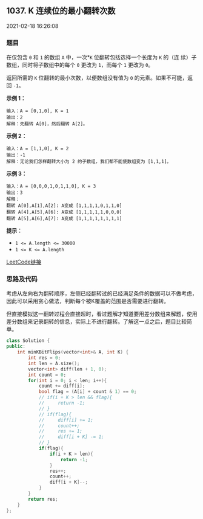 ## 1037. K 连续位的最小翻转次数

2021-02-18 16:26:08

### 题目

在仅包含 ``0`` 和 ``1`` 的数组 ``A`` 中，一次*``K`` 位翻转</em>包括选择一个长度为 ``K`` 的（连
续）子数组，同时将子数组中的每个 ``0`` 更改为 ``1``，而每个 ``1`` 更改为 ``0``。

返回所需的 ``K`` 位翻转的最小次数，以便数组没有值为 ``0`` 的元素。如果不可能，返回 ``-1``。   

 

**示例 1：**

```
输入：A = [0,1,0], K = 1
输出：2
解释：先翻转 A[0]，然后翻转 A[2]。
```

**示例 2：**

```
输入：A = [1,1,0], K = 2
输出：-1
解释：无论我们怎样翻转大小为 2 的子数组，我们都不能使数组变为 [1,1,1]。
```

**示例 3：**

```
输入：A = [0,0,0,1,0,1,1,0], K = 3
输出：3
解释：
翻转 A[0],A[1],A[2]: A变成 [1,1,1,1,0,1,1,0]
翻转 A[4],A[5],A[6]: A变成 [1,1,1,1,1,0,0,0]
翻转 A[5],A[6],A[7]: A变成 [1,1,1,1,1,1,1,1]
```

 

**提示：**


- ``1 <= A.length <= 30000``
- ``1 <= K <= A.length``



[LeetCode链接](https://leetcode-cn.com/problems/minimum-number-of-k-consecutive-bit-flips/)    

### 思路及代码

考虑从左向右为翻转顺序，左侧已经翻转过的已经满足条件的数据可以不做考虑，因此可以采用贪心做法，判断每个被K覆盖的范围是否需要进行翻转。

但直接模拟这一翻转过程会直接超时，看过题解才知道要用差分数组来解题，使用差分数组来记录翻转的信息，实际上不进行翻转。了解这一点之后，题目比较简单。

```cpp
class Solution {
public:
    int minKBitFlips(vector<int>& A, int K) {
        int res = 0;
        int len = A.size();
        vector<int> diff(len + 1, 0);
        int count = 0;
        for(int i = 0; i < len; i++){
            count += diff[i];
            bool flag = (A[i] + count & 1) == 0;
            // if(i + K > len && flag){
            //     return -1;
            // }
            // if(flag){
            //     diff[i] += 1;
            //     count++;
            //     res += 1;
            //     diff[i + K] -= 1;
            // }
            if(flag){
                if(i + K > len){
                    return -1;
                }
                res++;
                count++;
                diff[i + K]--;
            }
        }
        return res;
    }
};
```